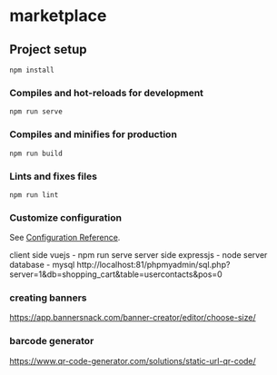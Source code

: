 # marketplace

## Project setup
```
npm install
```

### Compiles and hot-reloads for development
```
npm run serve
```

### Compiles and minifies for production
```
npm run build
```

### Lints and fixes files
```
npm run lint
```

### Customize configuration
See [Configuration Reference](https://cli.vuejs.org/config/).

client side vuejs - npm run serve
server side expressjs - node server
database - mysql
http://localhost:81/phpmyadmin/sql.php?server=1&db=shopping_cart&table=usercontacts&pos=0


### creating banners
https://app.bannersnack.com/banner-creator/editor/choose-size/

### barcode generator
https://www.qr-code-generator.com/solutions/static-url-qr-code/


